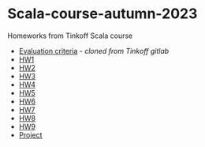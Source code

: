 # Scala-course-autumn-2023
Homeworks from Tinkoff Scala course
* [Evaluation criteria](criteria) - *cloned from Tinkoff gitlab*
* [HW1](HW1)
* [HW2](HW2)
* [HW3](HW3)
* [HW4](HW4)
* [HW5](HW5)
* [HW6](HW6)
* [HW7](HW7)
* [HW8](HW8)
* [HW9](HW9)
* [Project](https://github.com/BrainCallus/Expenses-tracker/tree/b877acf1291a69fb2c6459b98c8302d7c43651e3)
